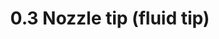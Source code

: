 ---
title: "0.3 Nozzle tip (fluid tip)"
price: "TBA"
desc: "Opis nije dostupan"
img_path: "/assets/img/A.MIG-8627.jpg"
brand: AMMO
available: true
cat: "tools"
subcat: "AIRBRUSH SPARE PARTS"
subsubcat: "SS"
---